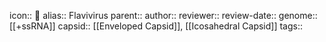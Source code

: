 icon:: 🦠
alias:: Flavivirus
parent::
author::
reviewer::
review-date::
genome:: [[+ssRNA]] 
capsid:: [[Enveloped Capsid]], [[Icosahedral Capsid]] 
tags::
